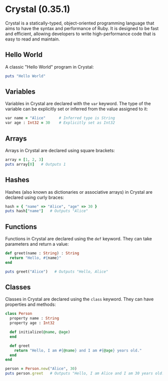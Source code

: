 # Crystal (0.35.1)

Crystal is a statically-typed, object-oriented programming language that aims to have the syntax and performance of Ruby. It is designed to be fast and efficient, allowing developers to write high-performance code that is easy to read and maintain.

## Hello World

A classic "Hello World" program in Crystal:

```ruby
puts "Hello World"
```

## Variables

Variables in Crystal are declared with the `var` keyword. The type of the variable can be explicitly set or inferred from the value assigned to it:

```ruby
var name = "Alice"      # Inferred type is String
var age : Int32 = 30    # Explicitly set as Int32
```

## Arrays

Arrays in Crystal are declared using square brackets:

```ruby
array = [1, 2, 3]
puts array[0]   # Outputs 1
```

## Hashes

Hashes (also known as dictionaries or associative arrays) in Crystal are declared using curly braces:

```ruby
hash = { "name" => "Alice", "age" => 30 }
puts hash["name"]   # Outputs "Alice"
```

## Functions

Functions in Crystal are declared using the `def` keyword. They can take parameters and return a value:

```ruby
def greet(name : String) : String
  return "Hello, #{name}"
end

puts greet("Alice")   # Outputs "Hello, Alice"
```

## Classes

Classes in Crystal are declared using the `class` keyword. They can have properties and methods:

```ruby
class Person
  property name : String
  property age : Int32

  def initialize(@name, @age)
  end

  def greet
    return "Hello, I am #{@name} and I am #{@age} years old."
  end
end

person = Person.new("Alice", 30)
puts person.greet   # Outputs "Hello, I am Alice and I am 30 years old."
```
